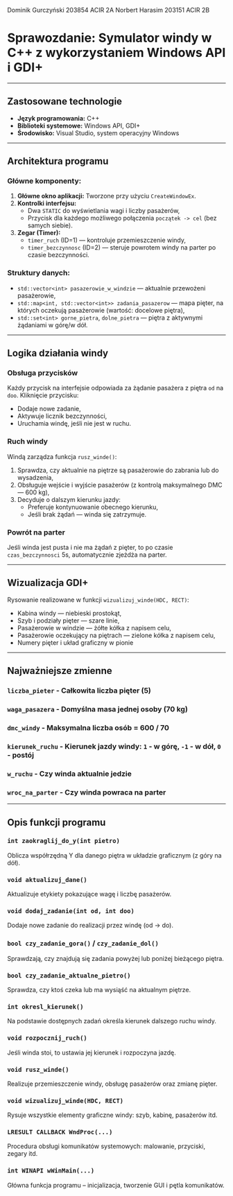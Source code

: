 Dominik Gurczyński 203854 ACIR 2A
Norbert Harasim 203151 ACIR 2B

# Sprawozdanie: Symulator windy w C++ z wykorzystaniem Windows API i GDI+

---

## Zastosowane technologie

- **Język programowania:** C++  
- **Biblioteki systemowe:** Windows API, GDI+  
- **Środowisko:** Visual Studio, system operacyjny Windows  

---

## Architektura programu

### Główne komponenty:
1. **Główne okno aplikacji:** Tworzone przy użyciu `CreateWindowEx`.
2. **Kontrolki interfejsu:** 
   - Dwa `STATIC` do wyświetlania wagi i liczby pasażerów,
   - Przycisk dla każdego możliwego połączenia `początek -> cel` (bez samych siebie).
3. **Zegar (Timer):**
   - `timer_ruch` (ID=1) — kontroluje przemieszczenie windy,
   - `timer_bezczynnosc` (ID=2) — steruje powrotem windy na parter po czasie bezczynności.

### Struktury danych:
- `std::vector<int> pasazerowie_w_windzie` — aktualnie przewożeni pasażerowie,
- `std::map<int, std::vector<int>> zadania_pasazerow` — mapa pięter, na których oczekują pasażerowie (wartość: docelowe piętra),
- `std::set<int> gorne_pietra`, `dolne_pietra` — piętra z aktywnymi żądaniami w górę/w dół.

---

## Logika działania windy

### Obsługa przycisków

Każdy przycisk na interfejsie odpowiada za żądanie pasażera z piętra `od` na `doo`. Kliknięcie przycisku:
- Dodaje nowe zadanie,
- Aktywuje licznik bezczynności,
- Uruchamia windę, jeśli nie jest w ruchu.

### Ruch windy

Windą zarządza funkcja `rusz_winde()`:
1. Sprawdza, czy aktualnie na piętrze są pasażerowie do zabrania lub do wysadzenia,
2. Obsługuje wejście i wyjście pasażerów (z kontrolą maksymalnego DMC — 600 kg),
3. Decyduje o dalszym kierunku jazdy:
   - Preferuje kontynuowanie obecnego kierunku,
   - Jeśli brak żądań — winda się zatrzymuje.

### Powrót na parter

Jeśli winda jest pusta i nie ma żądań z pięter, to po czasie `czas_bezczynnosci` 5s, automatycznie zjeżdża na parter.

---

## Wizualizacja GDI+

Rysowanie realizowane w funkcji `wizualizuj_winde(HDC, RECT)`:
- Kabina windy — niebieski prostokąt,
- Szyb i podziały pięter — szare linie,
- Pasażerowie w windzie — żółte kółka z napisem celu,
- Pasażerowie oczekujący na piętrach — zielone kółka z napisem celu,
- Numery pięter i układ graficzny w pionie

---

## Najważniejsze zmienne
### `liczba_pieter` - Całkowita liczba pięter (5)
### `waga_pasazera` - Domyślna masa jednej osoby (70 kg)
### `dmc_windy` - Maksymalna liczba osób = 600 / 70
### `kierunek_ruchu` - Kierunek jazdy windy: `1` - w górę, `-1` - w dół, `0` - postój
### `w_ruchu` - Czy winda aktualnie jedzie
### `wroc_na_parter` - Czy winda powraca na parter

---

## Opis funkcji programu

### `int zaokraglij_do_y(int pietro)`
Oblicza współrzędną Y dla danego piętra w układzie graficznym (z góry na dół).

### `void aktualizuj_dane()`
Aktualizuje etykiety pokazujące wagę i liczbę pasażerów.

### `void dodaj_zadanie(int od, int doo)`
Dodaje nowe zadanie do realizacji przez windę (od → do).

### `bool czy_zadanie_gora()` / `czy_zadanie_dol()`
Sprawdzają, czy znajdują się zadania powyżej lub poniżej bieżącego piętra.

### `bool czy_zadanie_aktualne_pietro()`
Sprawdza, czy ktoś czeka lub ma wysiąść na aktualnym piętrze.

### `int okresl_kierunek()`
Na podstawie dostępnych zadań określa kierunek dalszego ruchu windy.

### `void rozpocznij_ruch()`
Jeśli winda stoi, to ustawia jej kierunek i rozpoczyna jazdę.

### `void rusz_winde()`
Realizuje przemieszczenie windy, obsługę pasażerów oraz zmianę pięter.

### `void wizualizuj_winde(HDC, RECT)`
Rysuje wszystkie elementy graficzne windy: szyb, kabinę, pasażerów itd.

### `LRESULT CALLBACK WndProc(...)`
Procedura obsługi komunikatów systemowych: malowanie, przyciski, zegary itd.

### `int WINAPI wWinMain(...)`
Główna funkcja programu – inicjalizacja, tworzenie GUI i pętla komunikatów.

